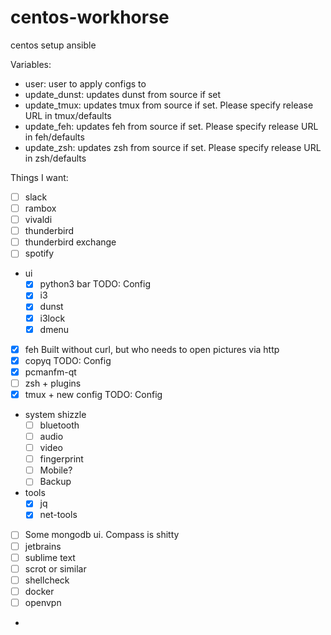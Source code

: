 # centos-workhorse
centos setup ansible


Variables:
 - user: user to apply configs to
 - update_dunst: updates dunst from source if set 
 - update_tmux: updates tmux from source if set. Please specify release URL in tmux/defaults
 - update_feh: updates feh from source if set. Please specify release URL in feh/defaults
 - update_zsh: updates zsh from source if set. Please specify release URL in zsh/defaults


Things I want:
- [ ] slack
- [ ] rambox
- [ ] vivaldi
- [ ] thunderbird
- [ ] thunderbird exchange
- [ ] spotify
- ui
    - [x] python3 bar               TODO: Config
    - [x] i3              
    - [x] dunst
    - [x] i3lock
    - [x] dmenu
- [x] feh                           Built without curl, but who needs to open pictures via http
- [x] copyq                         TODO: Config
- [x] pcmanfm-qt
- [ ] zsh + plugins
- [x] tmux + new config             TODO: Config
- system shizzle
    - [ ] bluetooth
    - [ ] audio
    - [ ] video
    - [ ] fingerprint
    - [ ] Mobile?
    - [ ] Backup
- tools
    - [x] jq
    - [x] net-tools
- [ ] Some mongodb ui. Compass is shitty
- [ ] jetbrains
- [ ] sublime text
- [ ] scrot or similar
- [ ] shellcheck
- [ ] docker
- [ ] openvpn
-